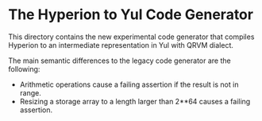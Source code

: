 # The Hyperion to Yul Code Generator

This directory contains the new experimental code generator that
compiles Hyperion to an intermediate representation in Yul
with QRVM dialect.

The main semantic differences to the legacy code generator are the following:

- Arithmetic operations cause a failing assertion if the result is not in range.
- Resizing a storage array to a length larger than 2**64 causes a failing assertion.
